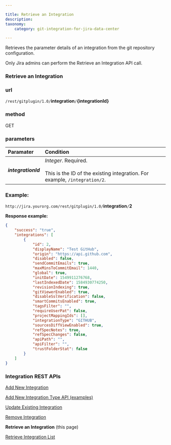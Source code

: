 ```yaml
---

title: Retrieve an Integration
description:
taxonomy:
    category: git-integration-for-jira-data-center

---
```


Retrieves the parameter details of an integration from the git repository configuration.

Only Jira admins can perform the Retrieve an Integration API call.


### Retrieve an Integration

### url
`/rest/gitplugin/1.0/`**integration**`/`**{integrationId}**

### method
GET

### parameters

| Paramater | Condition |
| :--- | :--- |
| _**integrationId**_ | _Integer_. Required.<br><br>This is the ID of the existing integration. For example, `/integration/2`. |

### Example:

`http://jira.yourorg.com/rest/gitplugin/1.0/`**integration**`/`**2**

**Response example:**

```json
{
    "success": "true",
    "integrations": [                  
        {
            "id": 2,
            "displayName": "Test GitHub",
            "origin": "https://api.github.com",
            "disabled": false,
            "sendCommitEmails": true,
            "maxMinsToCommitEmail": 1440,
            "global": true,
            "initDate": 1549911276768,
            "lastIndexedDate": 1584930774250,
            "revisionIndexing": true,
            "gitViewerEnabled": true,
            "disableSslVerification": false,
            "smartCommitsEnabled": true,
            "tagsFilter": "",
            "requireUserPat": false,
            "projectMappingIds": [],
            "integrationType": "GITHUB",
            "sourcesDiffViewEnabled": true,
            "refSpecNotes": true,
            "refSpecChanges": false,
            "apiPath": "",
            "apiFilter": "",
            "trustFolderStat": false
        }
    ]
}
```

### Integration REST APIs

[Add New Integration](/git-integration-for-jira-data-center/add-new-integration-gij-self-managed)

[Add New Integration Type API (examples)](/git-integration-for-jira-data-center/add-new-integration-type-api-examples-gij-self-managed)

[Update Existing Integration](/git-integration-for-jira-data-center/update-existing-integration-gij-self-managed)

[Remove Integration](/git-integration-for-jira-data-center/remove-integration-gij-self-managed)

**Retrieve an Integration** (this page)

[Retrieve Integration List](/git-integration-for-jira-data-center/retrieve-integration-list-gij-self-managed)

